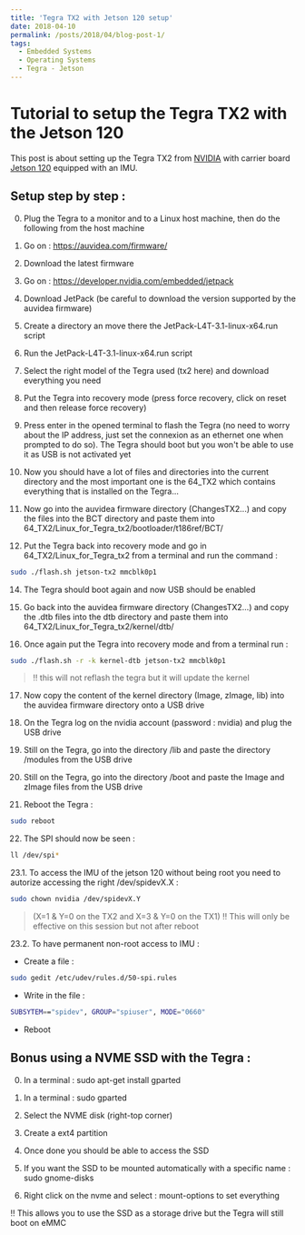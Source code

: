 ```yaml
---
title: 'Tegra TX2 with Jetson 120 setup'
date: 2018-04-10
permalink: /posts/2018/04/blog-post-1/
tags:
  - Embedded Systems
  - Operating Systems
  - Tegra - Jetson
---
```


Tutorial to setup the Tegra TX2 with the Jetson 120
===================================================

This post is about setting up the Tegra TX2 from [NVIDIA](https://devblogs.nvidia.com/jetson-tx2-delivers-twice-intelligence-edge/) with carrier board [Jetson 120](https://auvidea.com/product/70714/) equipped with an IMU.


Setup step by step :
---------------------------------------

0. Plug the Tegra to a monitor and to a Linux host machine, then do the following from the host machine

1. Go on : https://auvidea.com/firmware/

2. Download the latest firmware

3. Go on : https://developer.nvidia.com/embedded/jetpack

4. Download JetPack (be careful to download the version supported by the auvidea firmware)

5. Create a directory an move there the JetPack-L4T-3.1-linux-x64.run script

6. Run the JetPack-L4T-3.1-linux-x64.run script

7. Select the right model of the Tegra used (tx2 here) and download everything you need

8. Put the Tegra into recovery mode (press force recovery, click on reset and then release force recovery)

9. Press enter in the opened terminal to flash the Tegra (no need to worry about the IP address, just set the connexion as an ethernet one when prompted to do so). The Tegra should boot but you won't be able to use it as USB is not activated yet

10. Now you should have a lot of files and directories into the current directory and the most important one is the 64_TX2 which contains everything that is installed on the Tegra...

11. Now go into the auvidea firmware directory (ChangesTX2...) and copy the files into the BCT directory and paste them into 64_TX2/Linux_for_Tegra_tx2/bootloader/t186ref/BCT/

13. Put the Tegra back into recovery mode and go in 64_TX2/Linux_for_Tegra_tx2 from a terminal and run the command : 
```bash
sudo ./flash.sh jetson-tx2 mmcblk0p1
``` 

14. The Tegra should boot again and now USB should be enabled

15. Go back into the auvidea firmware directory (ChangesTX2...) and copy the .dtb files into the dtb directory and paste them into 64_TX2/Linux_for_Tegra_tx2/kernel/dtb/

16. Once again put the Tegra into recovery mode and from a terminal run :

```bash
sudo ./flash.sh -r -k kernel-dtb jetson-tx2 mmcblk0p1
``` 
> :bangbang: this will not reflash the tegra but it will update the kernel

17. Now copy the content of the kernel directory (Image, zImage, lib) into the auvidea firmware directory onto a USB drive

18. On the Tegra log on the nvidia account (password : nvidia) and plug the USB drive

19. Still on the Tegra, go into the directory /lib and paste the directory /modules from the USB drive

20. Still on the Tegra, go into the directory /boot and paste the Image and zImage files from the USB drive

21. Reboot the Tegra : 
```bash
sudo reboot
```

22. The SPI should now be seen : 
```bash
ll /dev/spi*
```

23.1. To access the IMU of the jetson 120 without being root you need to autorize accessing the right /dev/spidevX.X :
```bash
sudo chown nvidia /dev/spidevX.Y
```
> (X=1 & Y=0 on the TX2 and X=3 & Y=0 on the TX1)
:bangbang: This will only be effective on this session but not after reboot

23.2. To have permanent non-root access to IMU :

  * Create a file : 
  ```bash
  sudo gedit /etc/udev/rules.d/50-spi.rules
  ```
  * Write in the file : 
  ```bash
  SUBSYTEM=="spidev", GROUP="spiuser", MODE="0660"
  ```
  * Reboot



Bonus using a NVME SSD with the Tegra :
---------------------------------------

0. In a terminal : sudo apt-get install gparted

1. In a terminal : sudo gparted

2. Select the NVME disk (right-top corner)

3. Create a ext4 partition

4. Once done you should be able to access the SSD

5. If you want the SSD to be mounted automatically with a specific name : sudo gnome-disks

6. Right click on the nvme and select : mount-options to set everything

:bangbang: This allows you to use the SSD as a storage drive but the Tegra will still boot on eMMC

